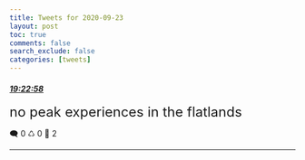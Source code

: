 ```yaml
---
title: Tweets for 2020-09-23
layout: post
toc: true
comments: false
search_exclude: false
categories: [tweets]
---
```



#### <a href = "https://twitter.com/deepfates/status/1308939951795564544">*19:22:58*</a>

<font size="5">no peak experiences in the flatlands</font>



🗨️ 0 ♺ 0 🤍  2   

---
    
            
